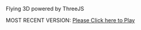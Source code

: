 Flying 3D powered by ThreeJS

MOST RECENT VERSION: [Please Click here to Play](https://rawcdn.githack.com/alperenbutun/Flying-3d/4ceeabe/index.html)
